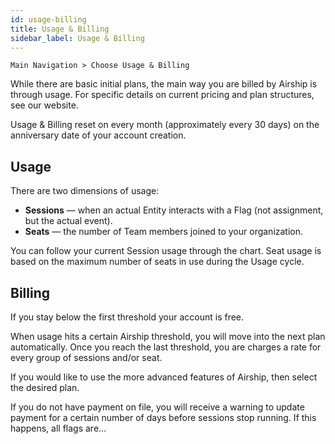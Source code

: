 ```yaml
---
id: usage-billing
title: Usage & Billing
sidebar_label: Usage & Billing
---
```


`Main Navigation > Choose Usage & Billing`

While there are basic initial plans, the main way you are billed by Airship is through usage. For specific details on current pricing and plan structures, see our website.

Usage & Billing reset on every month (approximately every 30 days) on the anniversary date of your account creation.

## Usage

There are two dimensions of usage:

- __Sessions__ — when an actual Entity interacts with a Flag (not assignment, but the actual event).
- __Seats__ — the number of Team members joined to your organization.

You can follow your current Session usage through the chart. Seat usage is based on the maximum number of seats in use during the Usage cycle.

## Billing

If you stay below the first threshold your account is free.

When usage hits a certain Airship threshold, you will move into the next plan automatically. Once you reach the last threshold, you are charges a rate for every group of sessions and/or seat.

If you would like to use the more advanced features of Airship, then select the desired plan.
 
If you do not have payment on file, you will receive a warning to update payment for a certain number of days before sessions stop running. If this happens, all flags are…

